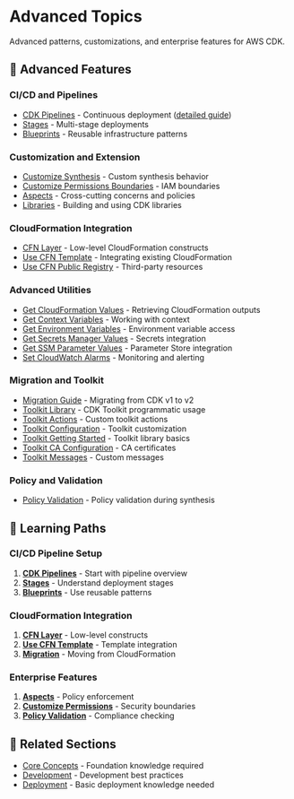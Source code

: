 # Advanced Topics

Advanced patterns, customizations, and enterprise features for AWS CDK.

## 🚀 Advanced Features

### CI/CD and Pipelines
- [CDK Pipelines](create-cdk-pipeline.md) - Continuous deployment ([detailed guide](cdk-pipelines/))
- [Stages](stages.md) - Multi-stage deployments
- [Blueprints](blueprints.md) - Reusable infrastructure patterns

### Customization and Extension
- [Customize Synthesis](customize-synth.md) - Custom synthesis behavior
- [Customize Permissions Boundaries](customize-permissions-boundaries.md) - IAM boundaries
- [Aspects](aspects.md) - Cross-cutting concerns and policies
- [Libraries](libraries.md) - Building and using CDK libraries

### CloudFormation Integration
- [CFN Layer](cfn-layer.md) - Low-level CloudFormation constructs
- [Use CFN Template](use-cfn-template.md) - Integrating existing CloudFormation
- [Use CFN Public Registry](use-cfn-public-registry.md) - Third-party resources

### Advanced Utilities
- [Get CloudFormation Values](get-cfn-val.md) - Retrieving CloudFormation outputs
- [Get Context Variables](get-context-var.md) - Working with context
- [Get Environment Variables](get-env-var.md) - Environment variable access
- [Get Secrets Manager Values](get-sm-val.md) - Secrets integration
- [Get SSM Parameter Values](get-ssm-val.md) - Parameter Store integration
- [Set CloudWatch Alarms](set-cw-alarm.md) - Monitoring and alerting

### Migration and Toolkit
- [Migration Guide](migrate.md) - Migrating from CDK v1 to v2
- [Toolkit Library](toolkit-library.md) - CDK Toolkit programmatic usage
- [Toolkit Actions](toolkit-library-actions.md) - Custom toolkit actions
- [Toolkit Configuration](toolkit-library-configure.md) - Toolkit customization
- [Toolkit Getting Started](toolkit-library-gs.md) - Toolkit library basics
- [Toolkit CA Configuration](toolkit-library-configure-ca.md) - CA certificates
- [Toolkit Messages](toolkit-library-configure-messages.md) - Custom messages

### Policy and Validation
- [Policy Validation](policy-validation-synthesis.md) - Policy validation during synthesis

## 🎯 Learning Paths

### CI/CD Pipeline Setup
1. **[CDK Pipelines](create-cdk-pipeline.md)** - Start with pipeline overview
2. **[Stages](stages.md)** - Understand deployment stages
3. **[Blueprints](blueprints.md)** - Use reusable patterns

### CloudFormation Integration
1. **[CFN Layer](cfn-layer.md)** - Low-level constructs
2. **[Use CFN Template](use-cfn-template.md)** - Template integration
3. **[Migration](migrate.md)** - Moving from CloudFormation

### Enterprise Features
1. **[Aspects](aspects.md)** - Policy enforcement
2. **[Customize Permissions](customize-permissions-boundaries.md)** - Security boundaries
3. **[Policy Validation](policy-validation-synthesis.md)** - Compliance checking

## 🔗 Related Sections

- [Core Concepts](../02-core-concepts/) - Foundation knowledge required
- [Development](../03-development/) - Development best practices
- [Deployment](../04-deployment/) - Basic deployment knowledge needed